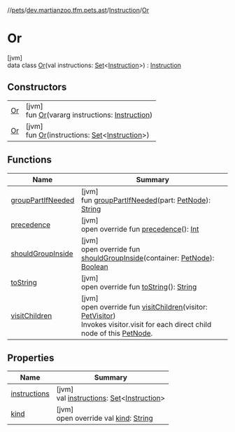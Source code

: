 //[pets](../../../../index.md)/[dev.martianzoo.tfm.pets.ast](../../index.md)/[Instruction](../index.md)/[Or](index.md)

# Or

[jvm]\
data class [Or](index.md)(val instructions: [Set](https://kotlinlang.org/api/latest/jvm/stdlib/kotlin.collections/-set/index.html)&lt;[Instruction](../index.md)&gt;) : [Instruction](../index.md)

## Constructors

| | |
|---|---|
| [Or](-or.md) | [jvm]<br>fun [Or](-or.md)(vararg instructions: [Instruction](../index.md)) |
| [Or](-or.md) | [jvm]<br>fun [Or](-or.md)(instructions: [Set](https://kotlinlang.org/api/latest/jvm/stdlib/kotlin.collections/-set/index.html)&lt;[Instruction](../index.md)&gt;) |

## Functions

| Name | Summary |
|---|---|
| [groupPartIfNeeded](../../-pet-node/group-part-if-needed.md) | [jvm]<br>fun [groupPartIfNeeded](../../-pet-node/group-part-if-needed.md)(part: [PetNode](../../-pet-node/index.md)): [String](https://kotlinlang.org/api/latest/jvm/stdlib/kotlin/-string/index.html) |
| [precedence](precedence.md) | [jvm]<br>open override fun [precedence](precedence.md)(): [Int](https://kotlinlang.org/api/latest/jvm/stdlib/kotlin/-int/index.html) |
| [shouldGroupInside](should-group-inside.md) | [jvm]<br>open override fun [shouldGroupInside](should-group-inside.md)(container: [PetNode](../../-pet-node/index.md)): [Boolean](https://kotlinlang.org/api/latest/jvm/stdlib/kotlin/-boolean/index.html) |
| [toString](to-string.md) | [jvm]<br>open override fun [toString](to-string.md)(): [String](https://kotlinlang.org/api/latest/jvm/stdlib/kotlin/-string/index.html) |
| [visitChildren](visit-children.md) | [jvm]<br>open override fun [visitChildren](visit-children.md)(visitor: [PetVisitor](../../../dev.martianzoo.tfm.pets/-pet-visitor/index.md))<br>Invokes visitor.visit for each direct child node of this [PetNode](../../-pet-node/index.md). |

## Properties

| Name | Summary |
|---|---|
| [instructions](instructions.md) | [jvm]<br>val [instructions](instructions.md): [Set](https://kotlinlang.org/api/latest/jvm/stdlib/kotlin.collections/-set/index.html)&lt;[Instruction](../index.md)&gt; |
| [kind](../kind.md) | [jvm]<br>open override val [kind](../kind.md): [String](https://kotlinlang.org/api/latest/jvm/stdlib/kotlin/-string/index.html) |
